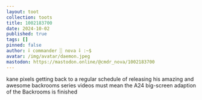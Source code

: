 ```yaml
---
layout: toot
collection: toots
title: 1002183700
date: 2024-10-02
published: true
tags: []
pinned: false
author: ⸸ commander ░ nova ⸸ :~$
avatar: /img/avatar/daemon.jpeg
mastodon: https://mastodon.online/@cmdr_nova/1002183700
---
```


kane pixels getting back to a regular schedule of releasing his amazing and awesome backrooms series videos must mean the A24 big-screen adaption of the Backrooms is finished
